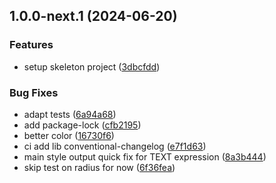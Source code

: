 ## 1.0.0-next.1 (2024-06-20)


### Features

* setup skeleton project ([3dbcfdd](https://github.com/geostyler/geostyler-lyrx-parser/commit/3dbcfdde08287fe4b697a8f5293ff0913e411155))


### Bug Fixes

* adapt tests ([6a94a68](https://github.com/geostyler/geostyler-lyrx-parser/commit/6a94a68dd257cf361ad80665b2778ffcf1683411))
* add package-lock ([cfb2195](https://github.com/geostyler/geostyler-lyrx-parser/commit/cfb2195b042f295be611e495a72b8f0b171f02f7))
* better color ([16730f6](https://github.com/geostyler/geostyler-lyrx-parser/commit/16730f69c9d1a5b08d6e398cc7459ef22b4514d7))
* ci add lib conventional-changelog ([e7f1d63](https://github.com/geostyler/geostyler-lyrx-parser/commit/e7f1d63e2cdcd362fd3145f3abaa57d0eeb0d11f))
* main style output quick fix for TEXT expression ([8a3b444](https://github.com/geostyler/geostyler-lyrx-parser/commit/8a3b44469ad27489550a98684a10fa136fcd1eeb))
* skip test on radius for now ([6f36fea](https://github.com/geostyler/geostyler-lyrx-parser/commit/6f36fea9ba7efbd8a246609f572fa8dffff98586))
